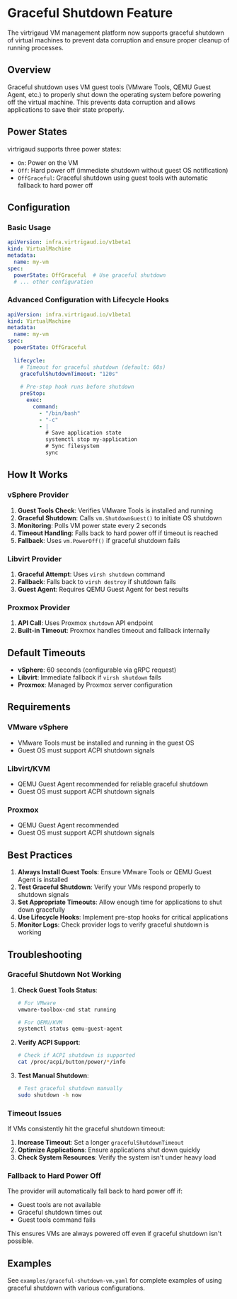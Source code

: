 # Graceful Shutdown Feature

The virtrigaud VM management platform now supports graceful shutdown of virtual machines to prevent data corruption and ensure proper cleanup of running processes.

## Overview

Graceful shutdown uses VM guest tools (VMware Tools, QEMU Guest Agent, etc.) to properly shut down the operating system before powering off the virtual machine. This prevents data corruption and allows applications to save their state properly.

## Power States

virtrigaud supports three power states:

- `On`: Power on the VM
- `Off`: Hard power off (immediate shutdown without guest OS notification)
- `OffGraceful`: Graceful shutdown using guest tools with automatic fallback to hard power off

## Configuration

### Basic Usage

```yaml
apiVersion: infra.virtrigaud.io/v1beta1
kind: VirtualMachine
metadata:
  name: my-vm
spec:
  powerState: OffGraceful  # Use graceful shutdown
  # ... other configuration
```

### Advanced Configuration with Lifecycle Hooks

```yaml
apiVersion: infra.virtrigaud.io/v1beta1
kind: VirtualMachine
metadata:
  name: my-vm
spec:
  powerState: OffGraceful
  
  lifecycle:
    # Timeout for graceful shutdown (default: 60s)
    gracefulShutdownTimeout: "120s"
    
    # Pre-stop hook runs before shutdown
    preStop:
      exec:
        command:
          - "/bin/bash"
          - "-c"
          - |
            # Save application state
            systemctl stop my-application
            # Sync filesystem
            sync
```

## How It Works

### vSphere Provider

1. **Guest Tools Check**: Verifies VMware Tools is installed and running
2. **Graceful Shutdown**: Calls `vm.ShutdownGuest()` to initiate OS shutdown
3. **Monitoring**: Polls VM power state every 2 seconds
4. **Timeout Handling**: Falls back to hard power off if timeout is reached
5. **Fallback**: Uses `vm.PowerOff()` if graceful shutdown fails

### Libvirt Provider

1. **Graceful Attempt**: Uses `virsh shutdown` command 
2. **Fallback**: Falls back to `virsh destroy` if shutdown fails
3. **Guest Agent**: Requires QEMU Guest Agent for best results

### Proxmox Provider

1. **API Call**: Uses Proxmox `shutdown` API endpoint
2. **Built-in Timeout**: Proxmox handles timeout and fallback internally

## Default Timeouts

- **vSphere**: 60 seconds (configurable via gRPC request)
- **Libvirt**: Immediate fallback if `virsh shutdown` fails
- **Proxmox**: Managed by Proxmox server configuration

## Requirements

### VMware vSphere
- VMware Tools must be installed and running in the guest OS
- Guest OS must support ACPI shutdown signals

### Libvirt/KVM
- QEMU Guest Agent recommended for reliable graceful shutdown
- Guest OS must support ACPI shutdown signals

### Proxmox
- QEMU Guest Agent recommended
- Guest OS must support ACPI shutdown signals

## Best Practices

1. **Always Install Guest Tools**: Ensure VMware Tools or QEMU Guest Agent is installed
2. **Test Graceful Shutdown**: Verify your VMs respond properly to shutdown signals
3. **Set Appropriate Timeouts**: Allow enough time for applications to shut down gracefully
4. **Use Lifecycle Hooks**: Implement pre-stop hooks for critical applications
5. **Monitor Logs**: Check provider logs to verify graceful shutdown is working

## Troubleshooting

### Graceful Shutdown Not Working

1. **Check Guest Tools Status**:
   ```bash
   # For VMware
   vmware-toolbox-cmd stat running
   
   # For QEMU/KVM
   systemctl status qemu-guest-agent
   ```

2. **Verify ACPI Support**:
   ```bash
   # Check if ACPI shutdown is supported
   cat /proc/acpi/button/power/*/info
   ```

3. **Test Manual Shutdown**:
   ```bash
   # Test graceful shutdown manually
   sudo shutdown -h now
   ```

### Timeout Issues

If VMs consistently hit the graceful shutdown timeout:

1. **Increase Timeout**: Set a longer `gracefulShutdownTimeout`
2. **Optimize Applications**: Ensure applications shut down quickly
3. **Check System Resources**: Verify the system isn't under heavy load

### Fallback to Hard Power Off

The provider will automatically fall back to hard power off if:
- Guest tools are not available
- Graceful shutdown times out
- Guest tools command fails

This ensures VMs are always powered off even if graceful shutdown isn't possible.

## Examples

See `examples/graceful-shutdown-vm.yaml` for complete examples of using graceful shutdown with various configurations.
